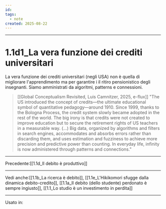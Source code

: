 ```yaml
---
id:
tags:
  - note
created: 2025-08-22
---
```


---

# 1.1d1_La vera funzione dei crediti universitari


La vera funzione dei crediti universitari (negli USA) non è quella di migliorare l'apprendimento ma per garantire i il ritiro pensionistico degli insegnanti.
Siamo amministrati da algoritmi, patterns e connessioni.

>[[Global Conceptualism Revisited, Luis Camnitzer, 2025, e-flux]]
>"The US introduced the concept of credits—the ultimate educational symbol of quantitative pedagogy—around 1910. Since 1999, thanks to the Bologna Process, the credit system slowly became adopted in the rest of the world. The big irony is that credits were not created to improve education but to secure the retirement rights of US teachers in a measurable way.
>(...)
>Big data, organized by algorithms and filters in search engines, accommodates and absorbs errors rather than discarding them, and uses estimation and fuzziness to achieve more precision and predictive power than counting. In everyday life, infinity is now administered through patterns and connections."

---
Precedente:[[1.1d_Il debito è produttivo]]

---

Vedi anche:[[1.1b_La ricerca è debito]], [[1.1e_L'Hikikomori sfugge dalla dinamica debito-credito]], [[1.1a_Il debito (dello studente) perdonato è sempre ingiusto]], [[1.1_Lo studio è un investimento in perdita]]

---
Usato in: